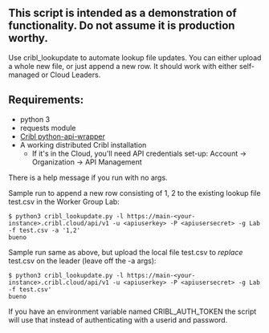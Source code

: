 ## This script is intended as a demonstration of functionality. Do not assume it is production worthy.

Use cribl_lookupdate to automate lookup file updates. You can either upload a whole new file, or just append a new row. It should work with either self-managed or Cloud Leaders.

## Requirements:
* python 3
* requests module
* [Cribl python-api-wrapper](https://github.com/criblio/python-api-wrapper/)
* A working distributed Cribl installation
   * If it's in the Cloud, you'll need API credentials set-up: Account -> Organization -> API Management

There is a help message if you run with no args.

Sample run to append a new row consisting of 1, 2 to the existing lookup file test.csv in the Worker Group Lab:
```
$ python3 cribl_lookupdate.py -l https://main-<your-instance>.cribl.cloud/api/v1 -u <apiuserkey> -P <apiusersecret> -g Lab -f test.csv -a '1,2'
bueno
```

Sample run same as above, but upload the local file test.csv to *replace* test.csv on the leader (leave off the -a args):
```
$ python3 cribl_lookupdate.py -l https://main-<your-instance>.cribl.cloud/api/v1 -u <apiuserkey> -P <apiusersecret> -g Lab -f test.csv'
bueno
```

If you have an environment variable named CRIBL_AUTH_TOKEN the script will use that instead of authenticating with a userid and password.

